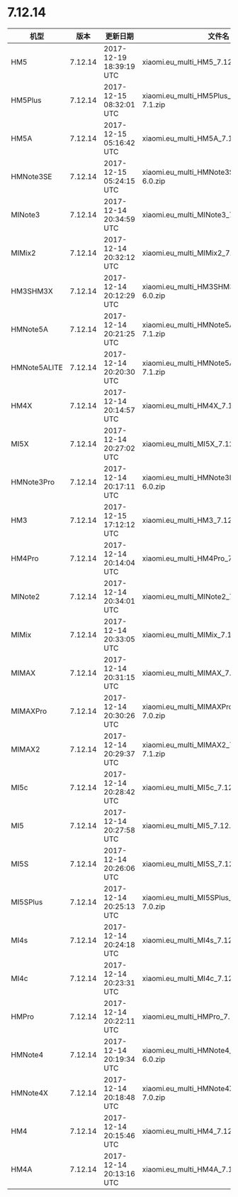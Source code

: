 # 7.12.14
| 机型 | 版本 | 更新日期 | 文件名 | 大小 | 下载链接 |
| ---- | ---- | ---- | ---- | ---- | ---- |
| HM5 | 7.12.14 | 2017-12-19 18:39:19 UTC | xiaomi.eu_multi_HM5_7.12.14_v9-7.1.zip | 1.2 GB | [SourceForge](https://sourceforge.net/projects/xiaomi-eu-multilang-miui-roms/files/xiaomi.eu/MIUI-WEEKLY-RELEASES/7.12.14/xiaomi.eu_multi_HM5_7.12.14_v9-7.1.zip/download) |
| HM5Plus | 7.12.14 | 2017-12-15 08:32:01 UTC | xiaomi.eu_multi_HM5Plus_7.12.14_v9-7.1.zip | 1.2 GB | [SourceForge](https://sourceforge.net/projects/xiaomi-eu-multilang-miui-roms/files/xiaomi.eu/MIUI-WEEKLY-RELEASES/7.12.14/xiaomi.eu_multi_HM5Plus_7.12.14_v9-7.1.zip/download) |
| HM5A | 7.12.14 | 2017-12-15 05:16:42 UTC | xiaomi.eu_multi_HM5A_7.12.14_v9-7.1.zip | 1.2 GB | [SourceForge](https://sourceforge.net/projects/xiaomi-eu-multilang-miui-roms/files/xiaomi.eu/MIUI-WEEKLY-RELEASES/7.12.14/xiaomi.eu_multi_HM5A_7.12.14_v9-7.1.zip/download) |
| HMNote3SE | 7.12.14 | 2017-12-15 05:24:15 UTC | xiaomi.eu_multi_HMNote3SE_7.12.14_v9-6.0.zip | 1.0 GB | [SourceForge](https://sourceforge.net/projects/xiaomi-eu-multilang-miui-roms/files/xiaomi.eu/MIUI-WEEKLY-RELEASES/7.12.14/xiaomi.eu_multi_HMNote3SE_7.12.14_v9-6.0.zip/download) |
| MINote3 | 7.12.14 | 2017-12-14 20:34:59 UTC | xiaomi.eu_multi_MINote3_7.12.14_v9-7.1.zip | 1.3 GB | [SourceForge](https://sourceforge.net/projects/xiaomi-eu-multilang-miui-roms/files/xiaomi.eu/MIUI-WEEKLY-RELEASES/7.12.14/xiaomi.eu_multi_MINote3_7.12.14_v9-7.1.zip/download) |
| MIMix2 | 7.12.14 | 2017-12-14 20:32:12 UTC | xiaomi.eu_multi_MIMix2_7.12.14_v9-7.1.zip | 1.3 GB | [SourceForge](https://sourceforge.net/projects/xiaomi-eu-multilang-miui-roms/files/xiaomi.eu/MIUI-WEEKLY-RELEASES/7.12.14/xiaomi.eu_multi_MIMix2_7.12.14_v9-7.1.zip/download) |
| HM3SHM3X | 7.12.14 | 2017-12-14 20:12:29 UTC | xiaomi.eu_multi_HM3SHM3X_7.12.14_v9-6.0.zip | 1.0 GB | [SourceForge](https://sourceforge.net/projects/xiaomi-eu-multilang-miui-roms/files/xiaomi.eu/MIUI-WEEKLY-RELEASES/7.12.14/xiaomi.eu_multi_HM3SHM3X_7.12.14_v9-6.0.zip/download) |
| HMNote5A | 7.12.14 | 2017-12-14 20:21:25 UTC | xiaomi.eu_multi_HMNote5A_7.12.14_v9-7.1.zip | 1.2 GB | [SourceForge](https://sourceforge.net/projects/xiaomi-eu-multilang-miui-roms/files/xiaomi.eu/MIUI-WEEKLY-RELEASES/7.12.14/xiaomi.eu_multi_HMNote5A_7.12.14_v9-7.1.zip/download) |
| HMNote5ALITE | 7.12.14 | 2017-12-14 20:20:30 UTC | xiaomi.eu_multi_HMNote5ALITE_7.12.14_v9-7.1.zip | 1.2 GB | [SourceForge](https://sourceforge.net/projects/xiaomi-eu-multilang-miui-roms/files/xiaomi.eu/MIUI-WEEKLY-RELEASES/7.12.14/xiaomi.eu_multi_HMNote5ALITE_7.12.14_v9-7.1.zip/download) |
| HM4X | 7.12.14 | 2017-12-14 20:14:57 UTC | xiaomi.eu_multi_HM4X_7.12.14_v9-7.1.zip | 1.2 GB | [SourceForge](https://sourceforge.net/projects/xiaomi-eu-multilang-miui-roms/files/xiaomi.eu/MIUI-WEEKLY-RELEASES/7.12.14/xiaomi.eu_multi_HM4X_7.12.14_v9-7.1.zip/download) |
| MI5X | 7.12.14 | 2017-12-14 20:27:02 UTC | xiaomi.eu_multi_MI5X_7.12.14_v9-7.1.zip | 1.2 GB | [SourceForge](https://sourceforge.net/projects/xiaomi-eu-multilang-miui-roms/files/xiaomi.eu/MIUI-WEEKLY-RELEASES/7.12.14/xiaomi.eu_multi_MI5X_7.12.14_v9-7.1.zip/download) |
| HMNote3Pro | 7.12.14 | 2017-12-14 20:17:11 UTC | xiaomi.eu_multi_HMNote3Pro_7.12.14_v9-6.0.zip | 995.1 MB | [SourceForge](https://sourceforge.net/projects/xiaomi-eu-multilang-miui-roms/files/xiaomi.eu/MIUI-WEEKLY-RELEASES/7.12.14/xiaomi.eu_multi_HMNote3Pro_7.12.14_v9-6.0.zip/download) |
| HM3 | 7.12.14 | 2017-12-15 17:12:12 UTC | xiaomi.eu_multi_HM3_7.12.14_v9-5.1.zip | 878.0 MB | [SourceForge](https://sourceforge.net/projects/xiaomi-eu-multilang-miui-roms/files/xiaomi.eu/MIUI-WEEKLY-RELEASES/7.12.14/xiaomi.eu_multi_HM3_7.12.14_v9-5.1.zip/download) |
| HM4Pro | 7.12.14 | 2017-12-14 20:14:04 UTC | xiaomi.eu_multi_HM4Pro_7.12.14_v9-6.0.zip | 1.0 GB | [SourceForge](https://sourceforge.net/projects/xiaomi-eu-multilang-miui-roms/files/xiaomi.eu/MIUI-WEEKLY-RELEASES/7.12.14/xiaomi.eu_multi_HM4Pro_7.12.14_v9-6.0.zip/download) |
| MINote2 | 7.12.14 | 2017-12-14 20:34:01 UTC | xiaomi.eu_multi_MINote2_7.12.14_v9-7.0.zip | 1.2 GB | [SourceForge](https://sourceforge.net/projects/xiaomi-eu-multilang-miui-roms/files/xiaomi.eu/MIUI-WEEKLY-RELEASES/7.12.14/xiaomi.eu_multi_MINote2_7.12.14_v9-7.0.zip/download) |
| MIMix | 7.12.14 | 2017-12-14 20:33:05 UTC | xiaomi.eu_multi_MIMix_7.12.14_v9-7.0.zip | 1.2 GB | [SourceForge](https://sourceforge.net/projects/xiaomi-eu-multilang-miui-roms/files/xiaomi.eu/MIUI-WEEKLY-RELEASES/7.12.14/xiaomi.eu_multi_MIMix_7.12.14_v9-7.0.zip/download) |
| MIMAX | 7.12.14 | 2017-12-14 20:31:15 UTC | xiaomi.eu_multi_MIMAX_7.12.14_v9-7.0.zip | 1.1 GB | [SourceForge](https://sourceforge.net/projects/xiaomi-eu-multilang-miui-roms/files/xiaomi.eu/MIUI-WEEKLY-RELEASES/7.12.14/xiaomi.eu_multi_MIMAX_7.12.14_v9-7.0.zip/download) |
| MIMAXPro | 7.12.14 | 2017-12-14 20:30:26 UTC | xiaomi.eu_multi_MIMAXPro_7.12.14_v9-7.0.zip | 1.1 GB | [SourceForge](https://sourceforge.net/projects/xiaomi-eu-multilang-miui-roms/files/xiaomi.eu/MIUI-WEEKLY-RELEASES/7.12.14/xiaomi.eu_multi_MIMAXPro_7.12.14_v9-7.0.zip/download) |
| MIMAX2 | 7.12.14 | 2017-12-14 20:29:37 UTC | xiaomi.eu_multi_MIMAX2_7.12.14_v9-7.1.zip | 1.2 GB | [SourceForge](https://sourceforge.net/projects/xiaomi-eu-multilang-miui-roms/files/xiaomi.eu/MIUI-WEEKLY-RELEASES/7.12.14/xiaomi.eu_multi_MIMAX2_7.12.14_v9-7.1.zip/download) |
| MI5c | 7.12.14 | 2017-12-14 20:28:42 UTC | xiaomi.eu_multi_MI5c_7.12.14_v9-7.1.zip | 954.0 MB | [SourceForge](https://sourceforge.net/projects/xiaomi-eu-multilang-miui-roms/files/xiaomi.eu/MIUI-WEEKLY-RELEASES/7.12.14/xiaomi.eu_multi_MI5c_7.12.14_v9-7.1.zip/download) |
| MI5 | 7.12.14 | 2017-12-14 20:27:58 UTC | xiaomi.eu_multi_MI5_7.12.14_v9-7.0.zip | 1.2 GB | [SourceForge](https://sourceforge.net/projects/xiaomi-eu-multilang-miui-roms/files/xiaomi.eu/MIUI-WEEKLY-RELEASES/7.12.14/xiaomi.eu_multi_MI5_7.12.14_v9-7.0.zip/download) |
| MI5S | 7.12.14 | 2017-12-14 20:26:06 UTC | xiaomi.eu_multi_MI5S_7.12.14_v9-7.0.zip | 1.2 GB | [SourceForge](https://sourceforge.net/projects/xiaomi-eu-multilang-miui-roms/files/xiaomi.eu/MIUI-WEEKLY-RELEASES/7.12.14/xiaomi.eu_multi_MI5S_7.12.14_v9-7.0.zip/download) |
| MI5SPlus | 7.12.14 | 2017-12-14 20:25:13 UTC | xiaomi.eu_multi_MI5SPlus_7.12.14_v9-7.0.zip | 1.2 GB | [SourceForge](https://sourceforge.net/projects/xiaomi-eu-multilang-miui-roms/files/xiaomi.eu/MIUI-WEEKLY-RELEASES/7.12.14/xiaomi.eu_multi_MI5SPlus_7.12.14_v9-7.0.zip/download) |
| MI4s | 7.12.14 | 2017-12-14 20:24:18 UTC | xiaomi.eu_multi_MI4s_7.12.14_v9-7.0.zip | 1.0 GB | [SourceForge](https://sourceforge.net/projects/xiaomi-eu-multilang-miui-roms/files/xiaomi.eu/MIUI-WEEKLY-RELEASES/7.12.14/xiaomi.eu_multi_MI4s_7.12.14_v9-7.0.zip/download) |
| MI4c | 7.12.14 | 2017-12-14 20:23:31 UTC | xiaomi.eu_multi_MI4c_7.12.14_v9-7.0.zip | 1.0 GB | [SourceForge](https://sourceforge.net/projects/xiaomi-eu-multilang-miui-roms/files/xiaomi.eu/MIUI-WEEKLY-RELEASES/7.12.14/xiaomi.eu_multi_MI4c_7.12.14_v9-7.0.zip/download) |
| HMPro | 7.12.14 | 2017-12-14 20:22:11 UTC | xiaomi.eu_multi_HMPro_7.12.14_v9-6.0.zip | 1.0 GB | [SourceForge](https://sourceforge.net/projects/xiaomi-eu-multilang-miui-roms/files/xiaomi.eu/MIUI-WEEKLY-RELEASES/7.12.14/xiaomi.eu_multi_HMPro_7.12.14_v9-6.0.zip/download) |
| HMNote4 | 7.12.14 | 2017-12-14 20:19:34 UTC | xiaomi.eu_multi_HMNote4_7.12.14_v9-6.0.zip | 1.0 GB | [SourceForge](https://sourceforge.net/projects/xiaomi-eu-multilang-miui-roms/files/xiaomi.eu/MIUI-WEEKLY-RELEASES/7.12.14/xiaomi.eu_multi_HMNote4_7.12.14_v9-6.0.zip/download) |
| HMNote4X | 7.12.14 | 2017-12-14 20:18:48 UTC | xiaomi.eu_multi_HMNote4X_7.12.14_v9-7.0.zip | 1.2 GB | [SourceForge](https://sourceforge.net/projects/xiaomi-eu-multilang-miui-roms/files/xiaomi.eu/MIUI-WEEKLY-RELEASES/7.12.14/xiaomi.eu_multi_HMNote4X_7.12.14_v9-7.0.zip/download) |
| HM4 | 7.12.14 | 2017-12-14 20:15:46 UTC | xiaomi.eu_multi_HM4_7.12.14_v9-6.0.zip | 1.0 GB | [SourceForge](https://sourceforge.net/projects/xiaomi-eu-multilang-miui-roms/files/xiaomi.eu/MIUI-WEEKLY-RELEASES/7.12.14/xiaomi.eu_multi_HM4_7.12.14_v9-6.0.zip/download) |
| HM4A | 7.12.14 | 2017-12-14 20:13:16 UTC | xiaomi.eu_multi_HM4A_7.12.14_v9-6.0.zip | 1.0 GB | [SourceForge](https://sourceforge.net/projects/xiaomi-eu-multilang-miui-roms/files/xiaomi.eu/MIUI-WEEKLY-RELEASES/7.12.14/xiaomi.eu_multi_HM4A_7.12.14_v9-6.0.zip/download) |
